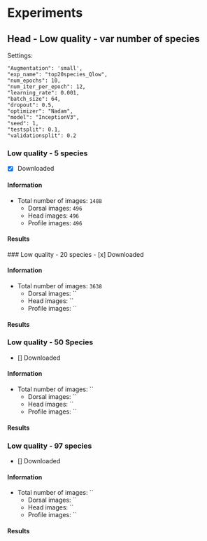 # Experiments

## Head - Low quality - var number of species

Settings:

```
"Augmentation": 'small',
"exp_name": "top20species_Qlow",
"num_epochs": 10,
"num_iter_per_epoch": 12,
"learning_rate": 0.001,
"batch_size": 64,
"dropout": 0.5,
"optimizer": "Nadam",
"model": "InceptionV3",
"seed": 1,
"testsplit": 0.1,
"validationsplit": 0.2

```

### Low quality - 5 species
- [x] Downloaded

#### Information
- Total number of images: `1488`
  - Dorsal images: `496`
  - Head images: `496`
  - Profile images: `496`

#### Results
<txt placeholder>
### Low quality - 20 species
- [x] Downloaded

#### Information
- Total number of images: `3638`
  - Dorsal images: ``
  - Head images: ``
  - Profile images: ``

#### Results
<txt placeholder>

### Low quality - 50 Species
- [] Downloaded

#### Information
- Total number of images: ``
  - Dorsal images: ``
  - Head images: ``
  - Profile images: ``

#### Results
<txt placeholder>

### Low quality - 97 species
- [] Downloaded

#### Information
- Total number of images: ``
  - Dorsal images: ``
  - Head images: ``
  - Profile images: ``

#### Results
<txt placeholder>
